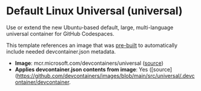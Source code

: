 
# Default Linux Universal (universal)

Use or extend the new Ubuntu-based default, large, multi-language universal container for GitHub Codespaces.



This template references an image that was [pre-built](https://containers.dev/implementors/reference/#prebuilding) to automatically include needed devcontainer.json metadata.

* **Image**: mcr.microsoft.com/devcontainers/universal ([source](https://github.com/devcontainers/images/tree/main/src/universal))
* **Applies devcontainer.json contents from image**: Yes ([source](https://github.com/devcontainers/images/blob/main/src/universal/.devcontainer/devcontainer.